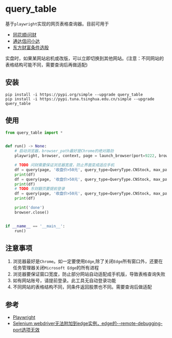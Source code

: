 # query_table

基于`playwright`实现的网页表格查询器。目前可用于

- [同花顺i问财](http://iwencai.com/)
- [通达信问小达](https://wenda.tdx.com.cn/)
- [东方财富条件选股](https://xuangu.eastmoney.com/)

实盘时，如果某网站宕机或改版，可以立即切换到其他网站。(注意：不同网站的表格结构可能不同，需要查询后再做适配)

## 安装

```commandline
pip install -i https://pypi.org/simple --upgrade query_table
pip install -i https://pypi.tuna.tsinghua.edu.cn/simple --upgrade query_table
```

## 使用

```python
from query_table import *


def run() -> None:
    # 启动浏览器，browser_path最好是Chrome的绝对路劲
    playwright, browser, context, page = launch_browser(port=9222, browser_path=None)

    # TODO 问财需要保证浏览器宽度，防止界面变成适应手机
    df = query(page, '收盘价>50元', query_type=QueryType.CNStock, max_page=3, site=Site.iwencai)
    print(df)
    df = query(page, '收盘价>50元', query_type=QueryType.CNStock, max_page=3, site=Site.tdx)
    print(df)
    # TODO 东财翻页要提前登录
    df = query(page, '收盘价>50元', query_type=QueryType.CNStock, max_page=3, site=Site.eastmoney)
    print(df)

    print('done')
    browser.close()


if __name__ == '__main__':
    run()


```

## 注意事项

1. 浏览器最好是`Chrome`。如一定要使用`Edge`,除了关闭`Edge`所有窗口外，还要在任务管理器关闭`Microsoft Edge`的所有进程
2. 浏览器要保证窗口宽度，防止部分网站自动适配成手机版，导致表格查询失败
3. 如有网站账号，请提前登录。此工具无自动登录功能
4. 不同网站的表格结构不同，同条件返回股票也不同。需要查询后做适配

## 参考

- [Playwright](https://playwright.dev/python/docs/intro)
- [Selenium webdriver无法附加到edge实例，edge的--remote-debugging-port选项无效](https://blog.csdn.net/qq_30576521/article/details/142370538)